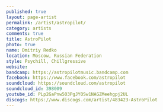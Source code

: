 ```yaml
---
published: true
layout: page-artist
permalink: /artist/astropilot/
category: artists
comments: true
title: AstroPilot
photo: true
name: Dmitriy Redko
location: Moscow, Russian Federation
style: Psychill, Chillgressive
website: 
bandcamp: https://astropilotmusic.bandcamp.com
facebook: https://www.facebook.com/astropilot
soundcloud: https://soundcloud.com/astropilot
soundcloud_id: 398009
youtube_id: PLp2GaPnw5O3PgJYOSw1NAGZMeehgpj2UL
discogs: https://www.discogs.com/artist/483423-AstroPilot
---
```

